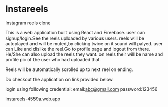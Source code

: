 # Instareels
Instagram reels clone


This is a web application built using React and Fireebase.
user can signup/login.See the reels uploaded by various users.
reels will be autoplayed and will be muted,by clicking twice on it sound will palyed.
user can Like and dislike the reel.Go to profile page and logout from there.
He/She can also upload the reels they want.
on reels their will be name and profile pic of the user who had uploaded that.

Reels will be automatically scrolled up to next reel on ending.

Do checkout the application on link provided below.


login using following credential:
email:abc@gmail.com
password:123456

instareels-4559a.web.app
